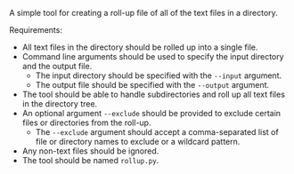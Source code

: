 A simple tool for creating a roll-up file of all of the text files in a directory.

Requirements:

- All text files in the directory should be rolled up into a single file.
- Command line arguments should be used to specify the input directory and the output file.
  - The input directory should be specified with the `--input` argument.
  - The output file should be specified with the `--output` argument.
- The tool should be able to handle subdirectories and roll up all text files in the directory tree.
- An optional argument `--exclude` should be provided to exclude certain files or directories from the roll-up.
  - The `--exclude` argument should accept a comma-separated list of file or directory names to exclude or a wildcard pattern.
- Any non-text files should be ignored.
- The tool should be named `rollup.py`.
